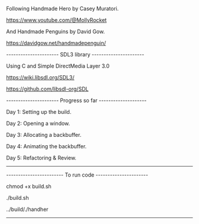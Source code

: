 Following Handmade Hero by Casey Muratori. 

<https://www.youtube.com/@MollyRocket> 

And Handmade Penguins by David Gow.

https://davidgow.net/handmadepenguin/

---------------------- SDL3 library ----------------------

Using C and Simple DirectMedia Layer 3.0

<https://wiki.libsdl.org/SDL3/> 

<https://github.com/libsdl-org/SDL> 

---------------------- Progress so far --------------------

Day 1: Setting up the build.

Day 2: Opening a window.

Day 3: Allocating a backbuffer.

Day 4: Animating the backbuffer.

Day 5: Refactoring & Review.

--------------------------------


------------------------ To run code ----------------------

chmod +x build.sh

./build.sh

../build/./handher

--------------------------------
    
